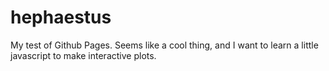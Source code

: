 # hephaestus
My test of Github Pages.  Seems like a cool thing, and I want to learn a little javascript to make interactive plots.
